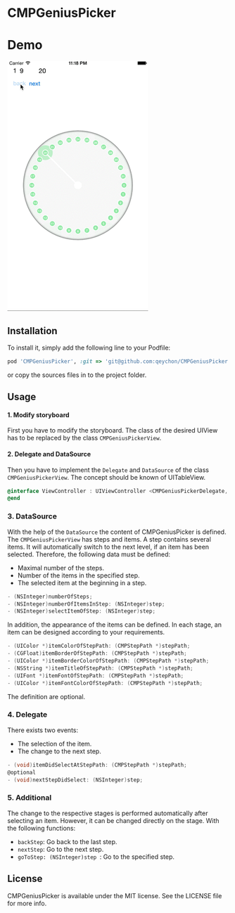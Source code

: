 # CMPGeniusPicker

# Demo

![CMPGeniusPicker](https://raw.githubusercontent.com/qeychon/CMPGeniusPicker/master/demo.gif)


## Installation

To install it, simply add the following line to your Podfile:

```ruby
pod 'CMPGeniusPicker', :git => 'git@github.com:qeychon/CMPGeniusPicker.git'
```
or copy the sources files in to the project folder.

## Usage

#### 1. Modify storyboard 
First you have to modify the storyboard. The class of the desired UIView has to be replaced by the class `CMPGeniusPickerView`.

#### 2. Delegate and DataSource 
Then you have to implement the `Delegate` and `DataSource` of the class `CMPGeniusPickerView`. The concept should be known of UITableView.

```objective-c
@interface ViewController : UIViewController <CMPGeniusPickerDelegate, CMPGeniusPickerDataSource>
@end
```

### 3. DataSource
With the help of the `DataSource` the content of CMPGeniusPicker is defined. The `CMPGeniusPickerView` has steps and items. A step contains several items. It will automatically switch to the next level, if an item has been selected.
Therefore, the following data must be defined:

+ Maximal number of the steps.
+ Number of the items in the specified step.
+ The selected item at the beginning in a step.

```objective-c
- (NSInteger)numberOfSteps;
- (NSInteger)numberOfItemsInStep: (NSInteger)step;
- (NSInteger)selectItemOfStep: (NSInteger)step;
```

In addition, the appearance of the items can be defined. In each stage, an item can be designed according to your requirements.
 
```objective-c
- (UIColor *)itemColorOfStepPath: (CMPStepPath *)stepPath;
- (CGFloat)itemBorderOfStepPath: (CMPStepPath *)stepPath;
- (UIColor *)itemBorderColorOfStepPath: (CMPStepPath *)stepPath;
- (NSString *)itemTitleOfStepPath: (CMPStepPath *)stepPath;
- (UIFont *)itemFontOfStepPath: (CMPStepPath *)stepPath;
- (UIColor *)itemFontColorOfStepPath: (CMPStepPath *)stepPath;
```
The definition are optional.

### 4. Delegate
There exists two events:

+ The selection of the item.
+ The change to the next step.

```objective-c
- (void)itemDidSelectAtStepPath: (CMPStepPath *)stepPath;
@optional
- (void)nextStepDidSelect: (NSInteger)step;
```
### 5. Additional
The change to the respective stages is performed automatically after selecting an item. However, it can be changed directly on the stage. 
With the following functions:

+ `backStep`: Go back to the last step.
+ `nextStep`: Go to the next step.
+ `goToStep: (NSInteger)step `: Go to the specified step.

## License

CMPGeniusPicker is available under the MIT license. See the LICENSE file for more info.
